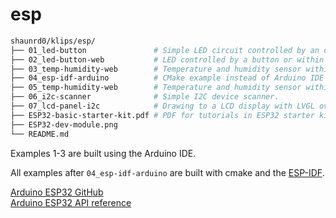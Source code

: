 # esp

```bash
shaunrd0/klips/esp/
├── 01_led-button               # Simple LED circuit controlled by an on board button.
├── 02_led-button-web           # LED controlled by a button or within a web browser.
├── 03_temp-humidity-web        # Temperature and humidity sensor within a web browser.
├── 04_esp-idf-arduino          # CMake example instead of Arduino IDE for ESP development.
├── 05_temp-humidity-web        # Temperature and humidity sensor within a web browser.
├── 06_i2c-scanner              # Simple I2C device scanner.
├── 07_lcd-panel-i2c            # Drawing to a LCD display with LVGL over I2C.
├── ESP32-basic-starter-kit.pdf # PDF for tutorials in ESP32 starter kit.
├── ESP32-dev-module.png
└── README.md
```

Examples 1-3 are built using the Arduino IDE.

All examples after `04_esp-idf-arduino` are built with cmake and the [ESP-IDF](https://github.com/espressif/esp-idf).

[Arduino ESP32 GitHub](https://github.com/espressif/arduino-esp32) \
[Arduino ESP32 API reference](https://docs.espressif.com/projects/arduino-esp32/en/latest/libraries.html)
